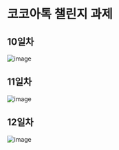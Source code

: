 # 코코아톡 챌린지 과제

## 10일차

![image](https://user-images.githubusercontent.com/55138387/107392857-7381de00-6b3d-11eb-8e83-0ec3b03ef63b.png)

## 11일차

![image](https://user-images.githubusercontent.com/55138387/107392714-4f260180-6b3d-11eb-9c16-abfbb133f9c6.png)

## 12일차

![image](https://user-images.githubusercontent.com/55138387/107392213-cb6c1500-6b3c-11eb-8979-bd154cc604c7.png)
